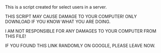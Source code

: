 This is a script created for select users in a server.

THIS SCRIPT MAY CAUSE DAMAGE TO YOUR COMPUTER! ONLY DOWNLOAD IF YOU KNOW WHAT YOU ARE DOING. 

I AM NOT RESPONSIBLE FOR ANY DAMAGES TO YOUR COMPUTER FROM THIS FILE!

IF YOU FOUND THIS LINK RANDOMLY ON GOOGLE, PLEASE LEAVE NOW. 
